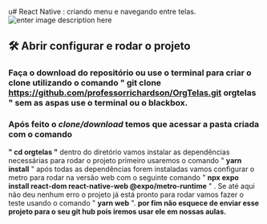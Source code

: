 u# React Native : criando menu e navegando entre telas.
![enter image description here](https://user-images.githubusercontent.com/9091491/140552376-f1c1523d-5c69-42fe-a2fa-4021ed77160a.gif)

## 🛠️ Abrir configurar e rodar o projeto

[](https://github.com/alura-cursos/react-native-navegacao-entre-telas?tab=readme-ov-file#%EF%B8%8F-abrir-e-rodar-o-projeto)

### Faça o download do repositório ou use o terminal para criar o clone  utilizando o comando " git clone https://github.com/professorrichardson/OrgTelas.git orgtelas "  sem as aspas use o terminal ou o blackbox. 
### Após feito o *clone/download* temos que acessar a pasta criada com o comando
**" cd orgtelas "** dentro do diretório vamos instalar as dependências necessárias para rodar o projeto  primeiro usaremos o comando " **yarn install** "
 após todas as dependências forem instaladas vamos configurar o metro para rodar na versão web  com o seguinte comando  " **npx expo install react-dom react-native-web @expo/metro-runtime**  " .
 Se até aqui não deu nenhum erro o projeto já está pronto para rodar  vamos fazer o teste usando o comando " **yarn web** ".
   **por fim não esquece de enviar esse projeto para o seu git hub pois iremos usar ele em nossas aulas.**
